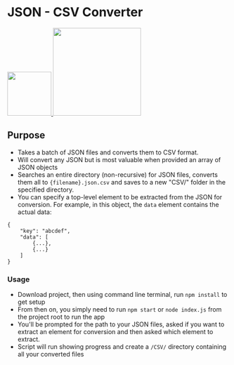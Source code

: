 # JSON - CSV Converter

<a href="https://latlo.ng">
  <img src="https://lat-long-cdn.s3.amazonaws.com/Branding/SVG/mark-red.svg" width="100">
</a>

<a href="https://latlo.ng">
  <img src="https://lat-long-cdn.s3.amazonaws.com/LearningAlly/LA_logo.png" width="200">
</a>

## Purpose

* Takes a batch of JSON files and converts them to CSV format.
* Will convert any JSON but is most valuable when provided an array of JSON objects
* Searches an entire directory (non-recursive) for JSON files, converts them all to `{filename}.json.csv` and saves to a new "CSV/" folder in the specified directory.
* You can specify a top-level element to be extracted from the JSON for conversion. For example, in this object, the `data` element contains the actual data:

```
{
    "key": "abcdef",
    "data": [
        {...},
        {...}
    ]
}
```

### Usage
* Download project, then using command line terminal, run `npm install` to get setup
* From then on, you simply need to run `npm start` or `node index.js` from the project root to run the app
* You'll be prompted for the path to your JSON files, asked if you want to extract an element for conversion and then asked which element to extract.
* Script will run showing progress and create a `/CSV/` directory containing all your converted files
